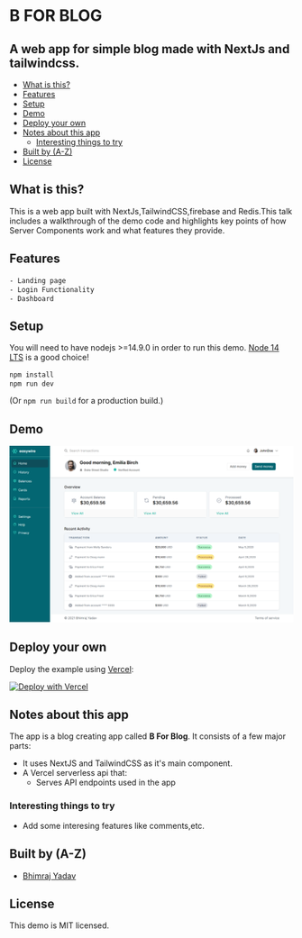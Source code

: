 # B FOR BLOG

## A web app for simple blog made with NextJs and tailwindcss.

- [What is this?](#what-is-this)
- [Features](#features)
- [Setup](#setup)
- [Demo](#demo)
- [Deploy your own](#deploy-your-own)
- [Notes about this app](#notes-about-this-app)
  - [Interesting things to try](#interesting-things-to-try)
- [Built by (A-Z)](#built-by-a-z)
- [License](#license)

## What is this?

This is a web app built with NextJs,TailwindCSS,firebase and Redis.This talk includes a walkthrough of the demo code and highlights key points of how Server Components work and what features they provide.

## Features

    - Landing page
    - Login Functionality
    - Dashboard

## Setup

You will need to have nodejs >=14.9.0 in order to run this demo. [Node 14 LTS](https://nodejs.org/en/about/releases/) is a good choice!

```
npm install
npm run dev
```

(Or `npm run build` for a production build.)

## Demo

![Dashboard Image](/public/b-for-blog.png)

## Deploy your own

Deploy the example using [Vercel](https://vercel.com?utm_source=github&utm_medium=readme&utm_campaign=next-example):

[![Deploy with Vercel](https://vercel.com/button)](https://vercel.com/new/git/external?repository-url=https://github.com/bhimrazy/b-for-blog)

## Notes about this app

The app is a blog creating app called **B For Blog**. It consists of a few major parts:

- It uses NextJS and TailwindCSS as it's main component.
- A Vercel serverless api that:
  - Serves API endpoints used in the app

### Interesting things to try

- Add some interesing features like comments,etc.

## Built by (A-Z)

- [Bhimraj Yadav](https://twitter.com/bhimrazyadav)

## License

This demo is MIT licensed.
